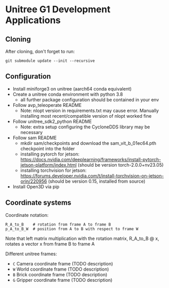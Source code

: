 # Unitree G1 Development Applications

## Cloning

After cloning, don't forget to run:
```
git submodule update --init --recursive
```

## Configuration

- Install miniforge3 on unitree (aarch64 conda equivalent)
- Create a unitree conda environment with python 3.8
    - all further package configuration should be contained in your env
- Follow avp_teleoperate README
    - Note: nlopt version in requirements.txt may cause error. Manually installing most recent/compatible version of nlopt worked fine
- Follow unitree_sdk2_python README
    - Note: extra setup configuring the CycloneDDS library may be necessary
- Follow sam README
    - mkdir sam/checkpoints and download the sam_vit_b_01ec64.pth checkpoint into the folder
    - installing pytorch for jetson: https://docs.nvidia.com/deeplearning/frameworks/install-pytorch-jetson-platform/index.html (should be version torch-2.0.0+nv23.05)
    - installing torchvision for jetson: https://forums.developer.nvidia.com/t/install-torchvision-on-jetson-orin/220956 (should be version 0.15, installed from source)
- Install Open3D via pip

## Coordinate systems

Coordinate notation:
```
R_A_to_B    # rotation from frame A to frame B
p_A_to_B_W  # position from A to B with respect to frame W
```
Note that left matrix multiplication with the rotation matrix, R_A_to_B @ x, rotates a vector x from frame B to frame A

Different unitree frames:
- ``C`` Camera coordinate frame (TODO description)
- ``W`` World coordinate frame (TODO description)
- ``B`` Brick coordinate frame (TODO description)
- ``G`` Gripper coordinate frame (TODO description)